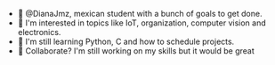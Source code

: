 - 👋 @DianaJmz, mexican student with a bunch of goals to get done. 
- 👀 I'm interested in topics like IoT, organization, computer vision and electronics.
- 🌱 I'm still learning Python, C and how to schedule projects.
- 💞️ Collaborate? I'm still working on my skills but it would be great

<!---
DianaJmz/DianaJmz is a ✨ special ✨ repository because its `README.md` (this file) appears on your GitHub profile.
You can click the Preview link to take a look at your changes.
--->

